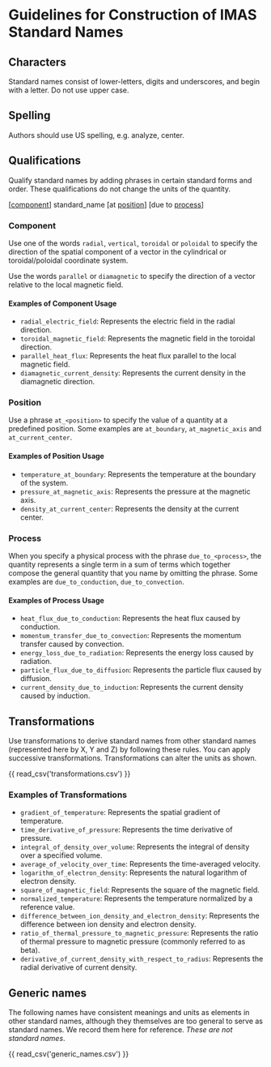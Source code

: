# Guidelines for Construction of IMAS Standard Names

## Characters

Standard names consist of lower-letters, digits and underscores, and begin with
a letter. Do not use upper case.

## Spelling

Authors should use US spelling, e.g. analyze, center.

## Qualifications

Qualify standard names by adding phrases in certain standard
forms and order. These qualifications do not change the units of the quantity.

[[component](#component)] standard_name [at [position](#position)] [due to
[process](#process)]


### Component

Use one of the words `radial`, `vertical`, `toroidal` or `poloidal` to specify the direction of the spatial component of a vector in the cylindrical or
toroidal/poloidal coordinate system.

Use the words `parallel` or `diamagnetic` to specify the direction of a vector relative to the local magnetic field.

#### Examples of Component Usage

- `radial_electric_field`: Represents the electric field in the radial direction.
- `toroidal_magnetic_field`: Represents the magnetic field in the toroidal direction.
- `parallel_heat_flux`: Represents the heat flux parallel to the local magnetic field.
- `diamagnetic_current_density`: Represents the current density in the diamagnetic direction.

### Position

Use a phrase `at_<position>` to specify the value of a quantity at a
predefined position. Some examples are `at_boundary`, `at_magnetic_axis` and
`at_current_center`.

#### Examples of Position Usage

- `temperature_at_boundary`: Represents the temperature at the boundary of the system.
- `pressure_at_magnetic_axis`: Represents the pressure at the magnetic axis.
- `density_at_current_center`: Represents the density at the current center.

### Process

When you specify a physical process with the phrase `due_to_<process>`, the quantity represents a single term in a sum of terms which together
compose the general quantity that you name by omitting the phrase. Some examples are
`due_to_conduction`, `due_to_convection`.

#### Examples of Process Usage

- `heat_flux_due_to_conduction`: Represents the heat flux caused by conduction.
- `momentum_transfer_due_to_convection`: Represents the momentum transfer caused by convection.
- `energy_loss_due_to_radiation`: Represents the energy loss caused by radiation.
- `particle_flux_due_to_diffusion`: Represents the particle flux caused by diffusion.
- `current_density_due_to_induction`: Represents the current density caused by induction.

## Transformations

Use transformations to derive standard names from other standard names (represented here by X,
Y and Z) by following these rules. You can apply successive transformations.
Transformations can alter the units as shown.

{{ read_csv('transformations.csv') }}

### Examples of Transformations

- `gradient_of_temperature`: Represents the spatial gradient of temperature.
- `time_derivative_of_pressure`: Represents the time derivative of pressure.
- `integral_of_density_over_volume`: Represents the integral of density over a specified volume.
- `average_of_velocity_over_time`: Represents the time-averaged velocity.
- `logarithm_of_electron_density`: Represents the natural logarithm of electron density.
- `square_of_magnetic_field`: Represents the square of the magnetic field.
- `normalized_temperature`: Represents the temperature normalized by a reference value.
- `difference_between_ion_density_and_electron_density`: Represents the difference between ion density and electron density.
- `ratio_of_thermal_pressure_to_magnetic_pressure`: Represents the ratio of thermal pressure to magnetic pressure (commonly referred to as beta).
- `derivative_of_current_density_with_respect_to_radius`: Represents the radial derivative of current density.

## Generic names

The following names have consistent meanings and units as elements in
other standard names, although they themselves are too general to serve as
standard names. We record them here for reference. _These are not
standard names_.

{{ read_csv('generic_names.csv') }}

[^1]:
    Express temperature of plasma species (e.g. `electron_temperature`) in
    `eV`, and other temperatures (e.g. `wall_temperature`) in `K`.
